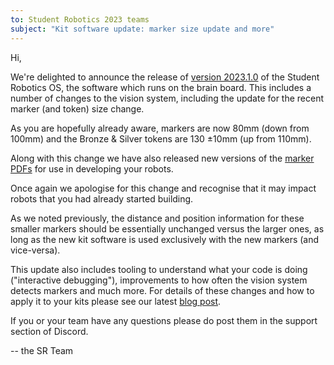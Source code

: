 ```yaml
---
to: Student Robotics 2023 teams
subject: "Kit software update: marker size update and more"
---
```


Hi,

We're delighted to announce the release of [version 2023.1.0][sr-os-update] of
the Student Robotics OS, the software which runs on the brain board. This
includes a number of changes to the vision system, including the update for the
recent marker (and token) size change.

As you are hopefully already aware, markers are now 80mm (down from 100mm) and
the Bronze & Silver tokens are 130 ±10mm (up from 110mm).

Along with this change we have also released new versions of the
[marker PDFs][markers-pdfs] for use in developing your robots.

Once again we apologise for this change and recognise that it may impact robots
that you had already started building.

As we noted previously, the distance and position information for these smaller
markers should be essentially unchanged versus the larger ones, as long as the
new kit software is used exclusively with the new markers (and vice-versa).

This update also includes tooling to understand what your code is doing
("interactive debugging"), improvements to how often the vision system detects
markers and much more. For details of these changes and how to apply it to your
kits please see our latest [blog post][blog-post].

If you or your team have any questions please do post them in the support
section of Discord.

-- the SR Team

[sr-os-update]: https://studentrobotics.org/docs/kit/brain_board/updates
[markers-pdfs]: https://studentrobotics.org/docs/resources/2023/markers
[blog-post]: https://studentrobotics.org/blog/2022-12-01-kit-os-2023.1.0
